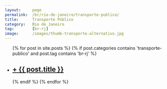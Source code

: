```yaml
---
layout:     page
permalink:  /br/rio-de-janeiro/transporte-publico/
title:      Transporte Público
category:   Rio de Janeiro
tag:        [br-rj]
image:      /images/thumb-transporte-alternativo.jpg
---
```

<div class="home">
  <ul class="post-list">
  {% for post in site.posts %}
    {% if post.categories contains 'transporte-publico' and post.tag contains 'br-rj' %}
    <li>
      <h2><a class="post-link" href="{{ post.url | prepend: site.baseurl }}">+ {{ post.title }}</a></h2>
    </li>
    {% endif %}
  {% endfor %}
  </ul>
</div>